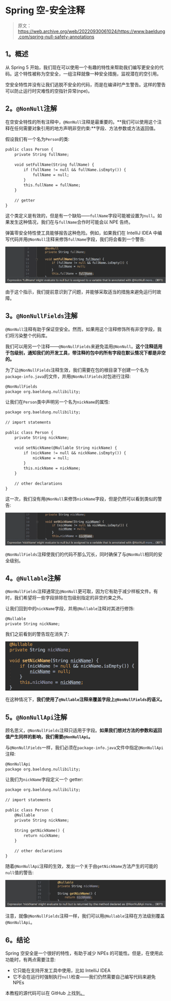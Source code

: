 # Spring 空-安全注释

> 原文：<https://web.archive.org/web/20220930061024/https://www.baeldung.com/spring-null-safety-annotations>

## **1。概述**

从 Spring 5 开始，我们现在可以使用一个有趣的特性来帮助我们编写更安全的代码。这个特性被称为空安全，一组注释就像一种安全措施，监视潜在的空引用。

空安全特性并没有让我们逃脱不安全的代码，而是在编译时产生警告。这样的警告可以防止运行时灾难性的空指针异常(npe)。

## **2。`@NonNull`注解**

在空安全特性的所有注释中，`@NonNull`注释是最重要的。**我们可以使用这个注释在任何需要对象引用的地方声明非空约束:**字段、方法参数或方法返回值。

假设我们有一个名为`Person`的类:

```
public class Person {
    private String fullName;

    void setFullName(String fullName) {
        if (fullName != null && fullName.isEmpty()) {
            fullName = null;
        }
        this.fullName = fullName;
    }

    // getter
}
```

这个类定义是有效的，但是有一个缺陷——`fullName`字段可能被设置为`null`。如果发生这种情况，我们在与`fullName`合作时可能会以 NPE 告终。

弹簧零安全特性使工具能够报告这种危险。例如，如果我们在 IntelliJ IDEA 中编写代码并用`@NonNull`注释来修饰`fullName`字段，我们将会看到一个警告:

[![nonnul annotation](img/2a8e2d55eaa7c314b2d4806b56709cd8.png)](/web/20220827110142/https://www.baeldung.com/wp-content/uploads/2018/11/nonnul-annotation.png)

由于这个指示，我们提前意识到了问题，并能够采取适当的措施来避免运行时故障。

## **3。`@NonNullFields`注解**

`@NonNull`注释有助于保证空安全。然而，如果用这个注释修饰所有非空字段，我们将污染整个代码库。

我们可以用另一个注释——`@NonNullFields`来避免滥用`@NonNull`。**这个注释适用于包级别，通知我们的开发工具，带注释的包中的所有字段在默认情况下都是非空的。**

为了让`@NonNullFields`注释生效，我们需要在包的根目录下创建一个名为`package-info.java`的文件，并用`@NonNullFields`对包进行注释:

```
@NonNullFields
package org.baeldung.nullibility;
```

让我们在`Person`类中声明另一个名为`nickName`的属性:

```
package org.baeldung.nullibility;

// import statements

public class Person {
    private String nickName;

    void setNickName(@Nullable String nickName) {
        if (nickName != null && nickName.isEmpty()) {
            nickName = null;
        }
        this.nickName = nickName;
    }

    // other declarations
}
```

这一次，我们没有用`@NonNull`来修饰`nickName`字段，但是仍然可以看到类似的警告:

[![nonnullfields annotation 3](img/0591e07ba97cbe103ce7da394a16e908.png)](/web/20220827110142/https://www.baeldung.com/wp-content/uploads/2018/11/nonnullfields-annotation-3.png)

`@NonNullFields`注释使我们的代码不那么冗长，同时确保了与`@NonNull`相同的安全级别。

## **4。`@Nullable`注解**

`@NonNullFields`注释通常比`@NonNull`更可取，因为它有助于减少样板文件。有时，我们希望将一些字段排除在包级别指定的非空约束之外。

让我们回到中的`nickName`字段，并用`@Nullable`注释对其进行修饰:

```
@Nullable
private String nickName;
```

我们之前看到的警告现在消失了:

[![nullable annotation](img/a586d2ebb45061222c55a72551953b4c.png)](/web/20220827110142/https://www.baeldung.com/wp-content/uploads/2018/11/nullable-annotation.png)

在这种情况下，**我们使用了`@Nullable`注释来覆盖字段上`@NonNullFields`的语义。**

## **5。`@NonNullApi`注解**

顾名思义，`@NonNullFields`注释只适用于字段。**如果我们想对方法的参数和返回值产生同样的影响，我们需要`@NonNullApi`。**

与`@NonNullFields`一样，我们必须在`package-info.java`文件中指定`@NonNullApi`注释:

```
@NonNullApi
package org.baeldung.nullibility;
```

让我们为`nickName`字段定义一个 getter:

```
package org.baeldung.nullibility;

// import statements

public class Person {
    @Nullable
    private String nickName;

    String getNickName() {
        return nickName;
    }

    // other declarations
}
```

随着`@NonNullApi`注释的生效，发出一个关于由`getNickName`方法产生的可能的`null`值的警告:

[![nonnullapi annotation](img/dae4ba71ebefb5f9ff29321d3548a8e7.png)](/web/20220827110142/https://www.baeldung.com/wp-content/uploads/2018/11/nonnullapi-annotation.png)

注意，就像`@NonNullFields`注释一样，我们可以用`@Nullable`注释在方法级别覆盖`@NonNullApi`。

## **6。结论**

Spring 空安全是一个很好的特性，有助于减少 NPEs 的可能性。但是，在使用此功能时，有两点需要注意:

*   它只能在支持开发工具中使用，比如 IntelliJ IDEA
*   它不会在运行时强制执行`null`检查——我们仍然需要自己编写代码来避免 NPEs

本教程的源代码可以在 GitHub 上找到[。](https://web.archive.org/web/20220827110142/https://github.com/eugenp/tutorials/tree/master/spring-core-2)